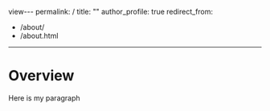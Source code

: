 view---
permalink: /
title: ""
author_profile: true
redirect_from: 
  - /about/
  - /about.html
---

# Overview
Here is my paragraph



